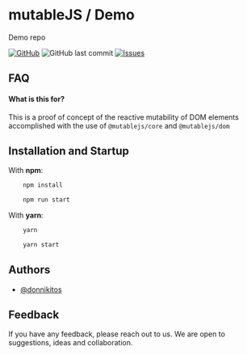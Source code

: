 # mutableJS / Demo

Demo repo

[![GitHub](https://img.shields.io/github/license/mutablejs/demo?color=blue&style=for-the-badge)](https://github.com/mutableJS/demo/blob/master/LICENSE)
![GitHub last commit](https://img.shields.io/github/last-commit/mutablejs/demo?style=for-the-badge) [![Issues](https://img.shields.io/github/issues/mutableJS/demo?style=for-the-badge)](https://github.com/mutableJS/demo/issues)

## FAQ

#### What is this for?

This is a proof of concept of the reactive mutability of DOM elements accomplished with the use of `@mutablejs/core` and `@mutablejs/dom`

## Installation and Startup

With **npm**:

```bash
    npm install

	npm run start
```

With **yarn**:

```bash
    yarn

	yarn start
```

## Authors

-   [@donnikitos](https://www.github.com/donnikitos)

## Feedback

If you have any feedback, please reach out to us. We are open to suggestions, ideas and collaboration.
